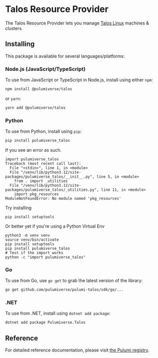 # Talos Resource Provider

The Talos Resource Provider lets you manage [Talos Linux](https://talos.dev) machines & clusters.

## Installing

This package is available for several languages/platforms:

### Node.js (JavaScript/TypeScript)

To use from JavaScript or TypeScript in Node.js, install using either `npm`:

```bash
npm install @pulumiverse/talos
```

or `yarn`:

```bash
yarn add @pulumiverse/talos
```

### Python

To use from Python, install using `pip`:

```bash
pip install pulumiverse_talos
```
If you see an error as such.
```
import pulumiverse_talos
Traceback (most recent call last):
  File "<stdin>", line 1, in <module>
  File "/venv/lib/python3.12/site-packages/pulumiverse_talos/__init__.py", line 5, in <module>
    from . import _utilities
  File "/venv/lib/python3.12/site-packages/pulumiverse_talos/_utilities.py", line 11, in <module>
    import pkg_resources
ModuleNotFoundError: No module named 'pkg_resources'
```
Try installing
```
pip install setuptools
```
Or better yet if you're using a Python Virtual Env
```
python3 -m venv venv
source venv/bin/activate
pip install setuptools
pip install pulumiverse_talos
# Test if the import works
python -c "import pulumiverse_talos"
```

### Go

To use from Go, use `go get` to grab the latest version of the library:

```bash
go get github.com/pulumiverse/pulumi-talos/sdk/go/...
```

### .NET

To use from .NET, install using `dotnet add package`:

```bash
dotnet add package Pulumiverse.Talos
```

## Reference

For detailed reference documentation, please visit [the Pulumi registry](https://www.pulumi.com/registry/packages/talos/api-docs/).
